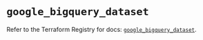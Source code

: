 # `google_bigquery_dataset`

Refer to the Terraform Registry for docs: [`google_bigquery_dataset`](https://registry.terraform.io/providers/hashicorp/google/6.13.0/docs/resources/bigquery_dataset).
